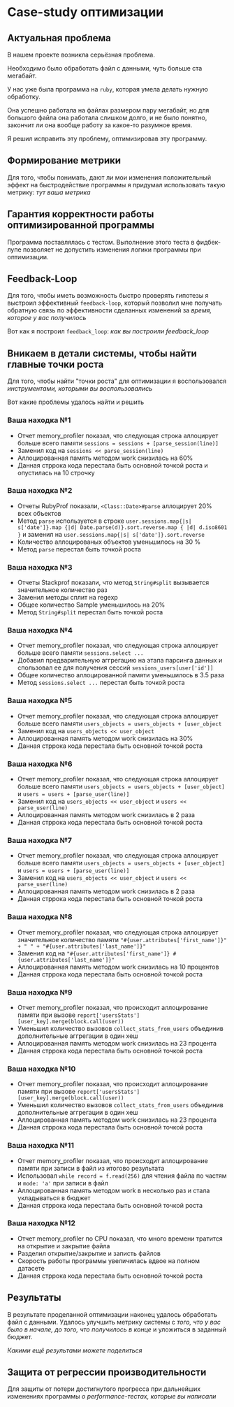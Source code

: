 # Case-study оптимизации

## Актуальная проблема

В нашем проекте возникла серьёзная проблема.

Необходимо было обработать файл с данными, чуть больше ста мегабайт.

У нас уже была программа на `ruby`, которая умела делать нужную обработку.

Она успешно работала на файлах размером пару мегабайт, но для большого файла она работала слишком долго, и не было понятно, закончит ли она вообще работу за какое-то разумное время.

Я решил исправить эту проблему, оптимизировав эту программу.

## Формирование метрики

Для того, чтобы понимать, дают ли мои изменения положительный эффект на быстродействие программы я придумал использовать такую метрику: _тут ваша метрика_

## Гарантия корректности работы оптимизированной программы

Программа поставлялась с тестом. Выполнение этого теста в фидбек-лупе позволяет не допустить изменения логики программы при оптимизации.

## Feedback-Loop

Для того, чтобы иметь возможность быстро проверять гипотезы я выстроил эффективный `feedback-loop`, который позволил мне получать обратную связь по эффективности сделанных изменений за _время, которое у вас получилось_

Вот как я построил `feedback_loop`: _как вы построили feedback_loop_

## Вникаем в детали системы, чтобы найти главные точки роста

Для того, чтобы найти "точки роста" для оптимизации я воспользовался _инструментами, которыми вы воспользовались_

Вот какие проблемы удалось найти и решить

### Ваша находка №1

- Отчет memory_profiler показал, что следующая строка аллоцирует больше всего памяти `sessions = sessions + [parse_session(line)]`
- Заменил код на `sessions << parse_session(line)`
- Аллоцированная память методом work снизилась на 60%
- Данная стррока кода перестала быть основной точкой роста и опустилась на 10 строчку

### Ваша находка №2

- Отчеты RubyProf показали, `<Class::Date>#parse` аллоцирует 20% всех объектов
- Метод `parse` используется в строке `user.sessions.map{|s| s['date']}.map {|d| Date.parse(d)}.sort.reverse.map { |d| d.iso8601 }` и заменил на `user.sessions.map{|s| s['date']}.sort.reverse`
- Количество аллоцированых объектов уменьшилось на 30 %
- Метод `parse` перестал быть точкой роста

### Ваша находка №3

- Отчеты Stackprof показали, что метод `String#split` вызывается значительное количество раз
- Заменил методы сплит на regexp
- Общее количество Sample уменьшилось на 20%
- Метод `String#split` перестал быть точкой роста

### Ваша находка №4

- Отчет memory_profiler показал, что следующая строка аллоцирует больше всего памяти `sessions.select ...`
- Добавил предварительную аггрегацию на этапа парсинга данных и спользовал ее для получения сессий `sessions_users[user['id']]`
- Общее количество аллоцированной памяти уменьшилось в 3.5 раза
- Метод `sessions.select ...` перестал быть точкой роста

### Ваша находка №5

- Отчет memory_profiler показал, что следующая строка аллоцирует больше всего памяти `users_objects = users_objects + [user_object`
- Заменил код на `users_objects << user_object`
- Аллоцированная память методом work снизилась на 30%
- Данная стррока кода перестала быть основной точкой роста

### Ваша находка №6

- Отчет memory_profiler показал, что следующая строка аллоцирует больше всего памяти `users_objects = users_objects + [user_object]` и `users = users + [parse_user(line)]`
- Заменил код на `users_objects << user_object` и `users << parse_user(line)`
- Аллоцированная память методом work снизилась в 2 раза
- Данная стррока кода перестала быть основной точкой роста

### Ваша находка №7

- Отчет memory_profiler показал, что следующая строка аллоцирует больше всего памяти `users_objects = users_objects + [user_object]` и `users = users + [parse_user(line)]`
- Заменил код на `users_objects << user_object` и `users << parse_user(line)`
- Аллоцированная память методом work снизилась в 2 раза
- Данная стррока кода перестала быть основной точкой роста

### Ваша находка №8

- Отчет memory_profiler показал, что следующая строка аллоцирует значительное количество памяти `"#{user.attributes['first_name']}" + " " + "#{user.attributes['last_name']}"`
- Заменил код на `"#{user.attributes['first_name']} #{user.attributes['last_name']}"`
- Аллоцированная память методом work снизилась на 10 процентов
- Данная стррока кода перестала быть основной точкой роста

### Ваша находка №9

- Отчет memory_profiler показал, что происходит аллоцирование памяти при вызове `report['usersStats'][user_key].merge(block.call(user))`
- Уменьшил количество вызовов `collect_stats_from_users` объединив дополнительные аггрегации в один хеш
- Аллоцированная память методом work снизилась на 23 процента
- Данная стррока кода перестала быть основной точкой роста

### Ваша находка №10

- Отчет memory_profiler показал, что происходит аллоцирование памяти при вызове `report['usersStats'][user_key].merge(block.call(user))`
- Уменьшил количество вызовов `collect_stats_from_users` объединив дополнительные аггрегации в один хеш
- Аллоцированная память методом work снизилась на 23 процента
- Данная стррока кода перестала быть основной точкой роста

### Ваша находка №11

- Отчет memory_profiler показал, что происходит аллоцирование памяти при записи в файл из итогово результата
- Использовал `while record = f.read(256)` для чтения файла по частям и `mode: 'a'` при записи в файл
- Аллоцированная память методом work в несколько раз и стала укладываться в бюджет
- Данная стррока кода перестала быть основной точкой роста

### Ваша находка №12

- Отчет memory_profiler по CPU показал, что много времени тратится на открытие и закрытие файла
- Разделил открытие/закрытие и записть файлов
- Скорость работы программы увеличилась вдвое на полном датасете
- Данная стррока кода перестала быть основной точкой роста

## Результаты

В результате проделанной оптимизации наконец удалось обработать файл с данными.
Удалось улучшить метрику системы с _того, что у вас было в начале, до того, что получилось в конце_ и уложиться в заданный бюджет.

_Какими ещё результами можете поделиться_

## Защита от регрессии производительности

Для защиты от потери достигнутого прогресса при дальнейших изменениях программы _о performance-тестах, которые вы написали_
